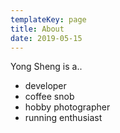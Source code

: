 ```yaml
---
templateKey: page
title: About
date: 2019-05-15
---
```


Yong Sheng is a..
* developer
* coffee snob
* hobby photographer
* running enthusiast
